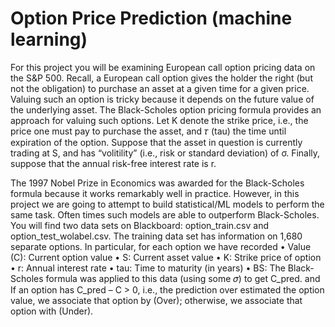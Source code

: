 # Option Price Prediction (machine learning)

For this project you will be examining European call option pricing data on the S&P 500. Recall, a European call option gives the holder the right (but not the obligation) to purchase an asset at a given time for a given price. Valuing such an option is tricky because it depends on the future value of the underlying asset.
The Black-Scholes option pricing formula provides an approach for valuing such options. Let K denote the strike price, i.e., the price one must pay to purchase the asset, and 𝜏 (tau) the time until expiration of the option. Suppose that the asset in question is currently trading at S, and has “volitility” (i.e., risk or standard deviation) of σ. Finally, suppose that the annual risk-free interest rate is r. 

The 1997 Nobel Prize in Economics was awarded for the Black-Scholes formula because it works remarkably well in practice. However, in this project we are going to attempt to build statistical/ML models to perform the same task. Often times such models are able to outperform Black-Scholes.
You will find two data sets on Blackboard: option_train.csv and option_test_wolabel.csv. The training data set has information on 1,680 separate options. In particular, for each option we have recorded
• Value (C): Current option value
• S: Current asset value
• K: Strike price of option
• r: Annual interest rate
• tau: Time to maturity (in years)
• BS: The Black-Scholes formula was applied to this data (using some 𝜎) to get C_pred.
and If an option has C_pred – C > 0, i.e., the prediction over estimated the option value, we associate that option by (Over); otherwise, we associate that option with (Under).
